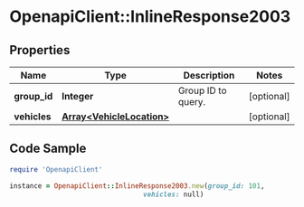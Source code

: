# OpenapiClient::InlineResponse2003

## Properties
Name | Type | Description | Notes
------------ | ------------- | ------------- | -------------
**group_id** | **Integer** | Group ID to query. | [optional] 
**vehicles** | [**Array&lt;VehicleLocation&gt;**](VehicleLocation.md) |  | [optional] 

## Code Sample

```ruby
require 'OpenapiClient'

instance = OpenapiClient::InlineResponse2003.new(group_id: 101,
                                 vehicles: null)
```


